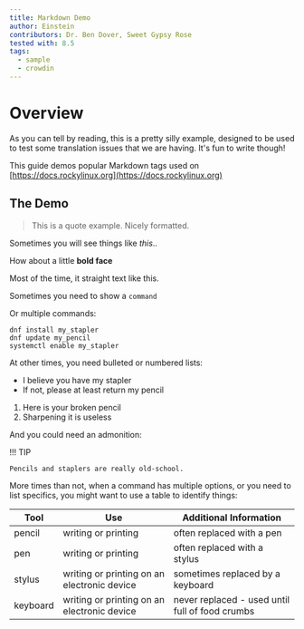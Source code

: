 ```yaml
---
title: Markdown Demo
author: Einstein
contributors: Dr. Ben Dover, Sweet Gypsy Rose
tested with: 8.5
tags:
  - sample
  - crowdin
---
```


# Overview

As you can tell by reading, this is a pretty silly example, designed to be used to test some translation issues that we are having. It's fun to write though!

This guide demos popular Markdown tags used on [https://docs.rockylinux.org](https://docs.rockylinux.org)

## The Demo

> This is a quote example. Nicely formatted.

Sometimes you will see things like _this_..

How about a little **bold face**

Most of the time, it straight text like this.

Sometimes you need to show a `command`

Or multiple commands:

```
dnf install my_stapler
dnf update my_pencil
systemctl enable my_stapler
```

At other times, you need bulleted or numbered lists:

- I believe you have my stapler
- If not, please at least return my pencil

1. Here is your broken pencil
2. Sharpening it is useless

And you could need an admonition:

!!! TIP

    Pencils and staplers are really old-school.

More times than not, when a command has multiple options, or you need to list specifics, you might want to use a table to identify things:

|  Tool    |   Use               |   Additional Information                                  |
|----------|---------------------|-----------------------------------------------------------|
| pencil   | writing or printing | often replaced with a pen                                 |
| pen      | writing or printing | often replaced with a stylus                              |
| stylus   | writing or printing on an electronic device | sometimes replaced by a keyboard  |
| keyboard | writing or printing on an electronic device | never replaced - used until full of food crumbs |
